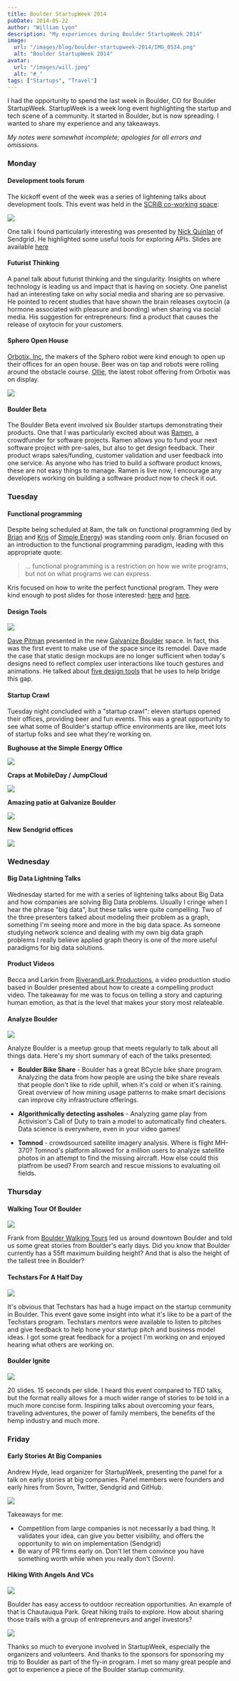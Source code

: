 ```yaml
---
title: Boulder StartupWeek 2014
pubDate: 2014-05-22
author: "William Lyon"
description: "My experiences during Boulder StartupWeek 2014"
image:
  url: "/images/blog/boulder-startupweek-2014/IMG_0534.png"
  alt: "Boulder StartupWeek 2014"
avatar:
  url: "/images/will.jpeg"
  alt: "#_"
tags: ["Startups", "Travel"]
---
```


I had the opportunity to spend the last week in Boulder, CO for Boulder StartupWeek. StartupWeek is a week long event highlighting the startup and tech scene of a community. It started in Boulder, but is now spreading. I wanted to share my experience and any takeaways.

_My notes were somewhat incomplete; apologies for all errors and omissions._

### Monday

#### Development tools forum

The kickoff event of the week was a series of lightening talks about development tools. This event was held in the [SCRiB co-working space](http://scrib.co/):

![](/images/blog/boulder-startupweek-2014/IMG_0492.png)

One talk I found particularly interesting was presented by [Nick Quinlan](https://twitter.com/yaynickq) of Sendgrid. He highlighted some useful tools for exploring APIs. Slides are available [here](http://talks.nicholasquinlan.com/2014/05/12/get-api-tools/)

#### Futurist Thinking

A panel talk about futurist thinking and the singularity. Insights on where technology is leading us and impact that is having on society. One panelist had an interesting take on why social media and sharing are so pervasive. He pointed to recent studies that have shown the brain releases oxytocin (a hormone associated with pleasure and bonding) when sharing via social media. His suggestion for entrepreneurs: find a product that causes the release of oxytocin for your customers.

#### Sphero Open House

[Orbotix, Inc](http://gosphero.com), the makers of the Sphero robot were kind enough to open up their offices for an open house. Beer was on tap and robots were rolling around the obstacle course. [Ollie](http://www.gosphero.com/ollie-builder/), the latest robot offering from Orbotix was on display.

![](/images/blog/boulder-startupweek-2014/IMG_0499.png)

#### Boulder Beta

The Boulder Beta event involved six Boulder startups demonstrating their products. One that I was particularly excited about was [Ramen](https://ramen.is/), a crowdfunder for software projects. Ramen allows you to fund your next software project with pre-sales, but also to get design feedback. Their product wraps sales/funding, customer validation and user feedback into one service. As anyone who has tried to build a software product knows, these are not easy things to manage. Ramen is live now, I encourage any developers working on building a software product now to check it out.

### Tuesday

#### Functional programming

Despite being scheduled at 8am, the talk on functional programming (led by [Brian](https://twitter.com/puffnfresh) and [Kris](https://twitter.com/nuttycom) of [Simple Energy](http://simpleenergy.com/)) was standing room only. Brian focused on an introduction to the functional programming paradigm, leading with this appropriate quote:

> ... functional programming is a restriction on how we write programs, but not on what programs we can express.

Kris focused on how to write the perfect functional program. They were kind enough to post slides for those interested: [here](http://brianmckenna.org/files/presentations/functional-programming.pdf) and [here](http://nuttycom.github.io/startup_week-2014/#/how-to-write-a-perfect-program).

#### Design Tools

![](/images/blog/boulder-startupweek-2014/IMG_0514.png)

[Dave Pitman](https://twitter.com/edavepitman) presented in the new [Galvanize Boulder](http://www.galvanize.it/locations/#boulder-west-pearl) space. In fact, this was the first event to make use of the space since its remodel. Dave made the case that static design mockups are no longer sufficient when today's designs need to reflect complex user interactions like touch gestures and animations. He talked about [five design tools](http://www.slideshare.net/DavidPitman/crafting-awesome-designs-bsw14) that he uses to help bridge this gap.

#### Startup Crawl

Tuesday night concluded with a "startup crawl": eleven startups opened their offices, providing beer and fun events. This was a great opportunity to see what some of Boulder's startup office environments are like, meet lots of startup folks and see what they're working on.

**Bughouse at the Simple Energy Office**

![](/images/blog/boulder-startupweek-2014/IMG_0530.png)

**Craps at MobileDay / JumpCloud**

![](/images/blog/boulder-startupweek-2014/IMG_0527.png)

**Amazing patio at Galvanize Boulder**

![](/images/blog/boulder-startupweek-2014/IMG_0510.png)

**New Sendgrid offices**

![](/images/blog/boulder-startupweek-2014/IMG_0487.png)

### Wednesday

#### Big Data Lightning Talks

Wednesday started for me with a series of lightening talks about Big Data and how companies are solving Big Data problems. Usually I cringe when I hear the phrase "big data", but these talks were quite compelling. Two of the three presenters talked about modeling their problem as a graph, something I'm seeing more and more in the big data space. As someone studying network science and dealing with my own big data graph problems I really believe applied graph theory is one of the more useful paradigms for big data solutions.

#### Product Videos

Becca and Larkin from [RiverandLark Productions](http://riverandlark.com/), a video production studio based in Boulder presented about how to create a compelling product video. The takeaway for me was to focus on telling a story and capturing human emotion, as that is the level that makes your story most relateable.

#### Analyze Boulder

![](/images/blog/boulder-startupweek-2014/IMG_0546.png)

Analyze Boulder is a meetup group that meets regularly to talk about all things data. Here's my short summary of each of the talks presented:

- **Boulder Bike Share** - Boulder has a great BCycle bike share program. Analyzing the data from how people are using the bike share reveals that people don't like to ride uphill, when it's cold or when it's raining. Great overview of how mining usage patterns to make smart decisions can improve city infrastructure offerings.

- **Algorithmically detecting assholes** - Analyzing game play from Activision's Call of Duty to train a model to automatically find cheaters. Data science is everywhere, even in your video games!

- **Tomnod** - crowdsourced satellite imagery analysis. Where is flight MH-370? Tomnod's platform allowed for a million users to analyze satellite photos in an attempt to find the missing aircraft. How else could this platfrom be used? From search and rescue missions to evaluating oil fields.

### Thursday

#### Walking Tour Of Boulder

![](/images/blog/boulder-startupweek-2014/IMG_0553.png)

Frank from [Boulder Walking Tours](http://boulderwalkingtours.com/) led us around downtown Boulder and told us some great stories from Boulder's early days. Did you know that Boulder currently has a 55ft maximum building height? And that is also the height of the tallest tree in Boulder?

#### Techstars For A Half Day

![](/images/blog/boulder-startupweek-2014/IMG_0555.png)

It's obvious that Techstars has had a huge impact on the startup community in Boulder. This event gave some insight into what it's like to be a part of the Techstars program. Techstars mentors were available to listen to pitches and give feedback to help hone your startup pitch and business model ideas. I got some great feedback for a project I'm working on and enjoyed hearing what others are working on.

#### Boulder Ignite

![](/images/blog/boulder-startupweek-2014/IMG_0562.png)

20 slides. 15 seconds per slide. I heard this event compared to TED talks, but the format really allows for a much wider range of stories to be told in a much more concise form. Inspiring talks about overcoming your fears, traveling adventures, the power of family members, the benefits of the hemp industry and much more.

### Friday

#### Early Stories At Big Companies

Andrew Hyde, lead organizer for StartupWeek, presenting the panel for a talk on early stories at big companies. Panel members were founders and early hires from Sovrn, Twitter, Sendgrid and GitHub.

![](/images/blog/boulder-startupweek-2014/IMG_0568.png)

Takeaways for me:

- Competition from large companies is not necessarily a bad thing. It validates your idea, can give you better visibility, and offers the opportunity to win on implementation (Sendgrid)
- Be wary of PR firms early on. Don't let them convince you have something worth while when you really don't (Sovrn).

#### Hiking With Angels And VCs

![](/images/blog/boulder-startupweek-2014/IMG_0573.png)

Boulder has easy access to outdoor recreation opportunities. An example of that is Chautauqua Park. Great hiking trails to explore. How about sharing those trails with a group of entrepreneurs and angel investors?

![](/images/blog/boulder-startupweek-2014/IMG_0579.png)

Thanks so much to everyone involved in StartupWeek, especially the organizers and volunteers. And thanks to the sponsors for sponsoring my trip to Boulder as part of the fly-in program. I met so many great people and got to experience a piece of the Boulder startup community.
